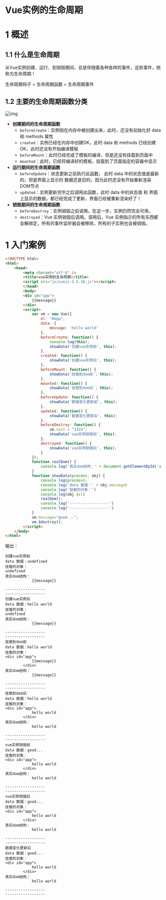 # Vue实例的生命周期

# 1 概述

## 1.1 什么是生命周期

从Vue实例创建、运行、到销毁期间，总是伴随着各种各样的事件，这些事件，统称为生命周期！

生命周期钩子 = 生命周期函数 = 生命周期事件

## 1.2 主要的生命周期函数分类

![img](https://zhishan-zh.github.io/media/vuejs-1534300915m15X343009a415.png)

- **创建期间的生命周期函数**
  - `beforeCreate`：实例刚在内存中被创建出来，此时，还没有初始化好 data 和 methods 属性
  - `created`：实例已经在内存中创建OK，此时 data 和 methods 已经创建OK，此时还没有开始编译模板
  - `beforeMount`：此时已经完成了模板的编译，但是还没有挂载到页面中
  - `mounted`：此时，已经将编译好的模板，挂载到了页面指定的容器中显示
- **运行期间的生命周期函数**
  - `beforeUpdate`：状态更新之前执行此函数， 此时 data 中的状态值是最新的，但是界面上显示的 数据还是旧的，因为此时还没有开始重新渲染DOM节点
  - `updated`：实例更新完毕之后调用此函数，此时 data 中的状态值 和 界面上显示的数据，都已经完成了更新，界面已经被重新渲染好了！
- **销毁期间的生命周期函数**
  - `beforeDestroy`：实例销毁之前调用。在这一步，实例仍然完全可用。
  - `destroyed`：Vue 实例销毁后调用。调用后，Vue 实例指示的所有东西都会解绑定，所有的事件监听器会被移除，所有的子实例也会被销毁。

# 1 入门案例

```html
<!DOCTYPE html>
<html>
    <head>
        <meta charset="utf-8" />
        <title>vue实例的生命周期</title>
        <script src="js/vuejs-2.5.16.js"></script>
        </head>
        <body>
        <div id="app">
            {{message}}
        </div>
        <script>
            var vm = new Vue({
                el: "#app",
                data: {
                    message: 'hello world'
                },
                beforeCreate: function() {
                    console.log(this);
                    showData('创建vue实例前', this);
                },
                created: function() {
                    showData('创建vue实例后', this);
                },
                beforeMount: function() {
                    showData('挂载到dom前', this);
                },
                mounted: function() {
                    showData('挂载到dom后', this);
                },
                beforeUpdate: function() {
                    showData('数据变化更新前', this);
                },
                updated: function() {
                    showData('数据变化更新后', this);
                },
                beforeDestroy: function() {
                    vm.test = "3333";
                    showData('vue实例销毁前', this);
                },
                destroyed: function() {
                    showData('vue实例销毁后', this);
                }
            });
            function realDom() {
                console.log('真实dom结构：' + document.getElementById('app').innerHTML);
            } 
            function showData(process, obj) {
                console.log(process);
                console.log('data 数据：' + obj.message)
                console.log('挂载的对象：')
                console.log(obj.$el)
                realDom();
                console.log('------------------')
                console.log('------------------')
            }
            vm.message="good...";
            vm.$destroy();
        </script>
    </body>
</html>    
```

输出：

```
创建vue实例前
data 数据：undefined
挂载的对象：
undefined
真实dom结构：
            {{message}}
        
------------------
------------------
创建vue实例后
data 数据：hello world
挂载的对象：
undefined
真实dom结构：
            {{message}}
        
------------------
------------------
挂载到dom前
data 数据：hello world
挂载的对象：
<div id=​"app">​
            {{message}}
        ​</div>​
真实dom结构：
            {{message}}
        
------------------
------------------
挂载到dom后
data 数据：hello world
挂载的对象：
<div id=​"app">​
            hello world
        ​</div>​
真实dom结构：
            hello world
        
------------------
------------------
vue实例销毁前
data 数据：good...
挂载的对象：
<div id=​"app">​
            hello world
        ​</div>​
真实dom结构：
            hello world
        
------------------
------------------
vue实例销毁后
data 数据：good...
挂载的对象：
<div id=​"app">​
            hello world
        ​</div>​
真实dom结构：
            hello world
        
------------------
------------------
数据变化更新后
data 数据：good...
挂载的对象：
<div id=​"app">​
            hello world
        ​</div>​
真实dom结构：
            hello world
        
------------------
------------------
```

